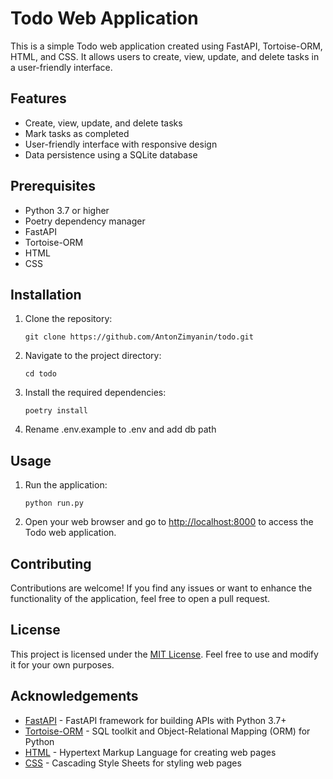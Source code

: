 # Todo Web Application

This is a simple Todo web application created using FastAPI, Tortoise-ORM, HTML, and CSS. It allows users to create, view, update, and delete tasks in a user-friendly interface.

## Features

- Create, view, update, and delete tasks
- Mark tasks as completed
- User-friendly interface with responsive design
- Data persistence using a SQLite database

## Prerequisites

- Python 3.7 or higher
- Poetry dependency manager
- FastAPI
- Tortoise-ORM
- HTML
- CSS

## Installation

1. Clone the repository:

   ```
   git clone https://github.com/AntonZimyanin/todo.git
   ```

2. Navigate to the project directory:

   ```
   cd todo
   ```

3. Install the required dependencies:

   ```
   poetry install
   ```
4. Rename .env.example to .env and add db path


## Usage


1. Run the application:

   ```
   python run.py
   ```

2. Open your web browser and go to [http://localhost:8000](http://localhost:8000) to access the Todo web application.


## Contributing


Contributions are welcome! If you find any issues or want to enhance the functionality of the application, feel free to open a pull request.

## License


This project is licensed under the [MIT License](LICENSE). Feel free to use and modify it for your own purposes.

## Acknowledgements

- [FastAPI](https://fastapi.tiangolo.com/) - FastAPI framework for building APIs with Python 3.7+
- [Tortoise-ORM](https://tortoise.github.io/) - SQL toolkit and Object-Relational Mapping (ORM) for Python
- [HTML](https://www.w3.org/html/) - Hypertext Markup Language for creating web pages
- [CSS](https://www.w3.org/Style/CSS/Overview.en.html) - Cascading Style Sheets for styling web pages
